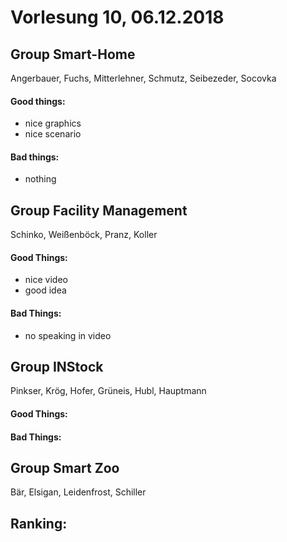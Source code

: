 # Vorlesung 10, 06.12.2018

## Group Smart-Home
Angerbauer, Fuchs, Mitterlehner, Schmutz, Seibezeder, Socovka
#### Good things:
* nice graphics
* nice scenario
#### Bad things:
* nothing

## Group Facility Management
Schinko, Weißenböck, Pranz, Koller
#### Good Things:
* nice video
* good idea
#### Bad Things:
* no speaking in video

## Group INStock
Pinkser, Krög, Hofer, Grüneis, Hubl, Hauptmann

#### Good Things:

#### Bad Things:

## Group Smart Zoo
Bär, Elsigan, Leidenfrost, Schiller


## Ranking:

